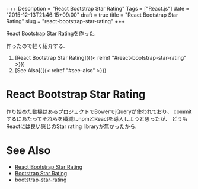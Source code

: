 +++
Description = "React Bootstrap Star Rating"
Tags = ["React.js"]
date = "2015-12-13T21:46:15+09:00"
draft = true
title = "React Bootstrap Star Rating"
slug = "react-bootstrap-star-rating"
+++

React Bootstrap Star Ratingを作った.

<!--more-->

作ったので軽く紹介する.

1. [React Bootstrap Star Rating]({{< relref "#react-bootstrap-star-rating" >}})
2. [See Also]({{< relref "#see-also" >}})

# React Bootstrap Star Rating

作り始めた動機はあるプロジェクトでBowerでjQueryが使われており、
commitするにあたってそれらを殲滅しnpmとReactを導入しようと思ったが、
どうもReactには良い感じのStar rating libraryが無かったから.

# See Also

- [React Bootstrap Star Rating](https://github.com/Rudolph-Miller/react-bootstrap-star-rating)
- [Bootstrap Star Rating](http://plugins.krajee.com/star-rating)
- [bootstrap-star-rating](https://github.com/kartik-v/bootstrap-star-rating)
